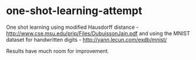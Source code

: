 # one-shot-learning-attempt

One shot learning using modified Hausdorff distance  - http://www.cse.msu.edu/prip/Files/DubuissonJain.pdf
and using the MNIST dataset for handwritten digits - http://yann.lecun.com/exdb/mnist/  

Results have much room for improvement.
